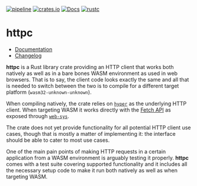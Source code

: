 [![pipeline](https://gitlab.com/d-e-s-o/httpc/badges/master/pipeline.svg)](https://gitlab.com/d-e-s-o/httpc/commits/master)
[![crates.io](https://img.shields.io/crates/v/httpc.svg)](https://crates.io/crates/httpc)
[![Docs](https://docs.rs/httpc/badge.svg)](https://docs.rs/httpc)
[![rustc](https://img.shields.io/badge/rustc-1.46+-blue.svg)](https://blog.rust-lang.org/2020/08/27/Rust-1.46.0.html)

httpc
=====

- [Documentation][docs-rs]
- [Changelog](CHANGELOG.md)

**httpc** is a Rust library crate providing an HTTP client that works
both natively as well as in a bare bones WASM environment as used in
web browsers. That is to say, the client code looks exactly the same and
all that is needed to switch between the two is to compile for a
different target platform (`wasm32-unknown-unknown`).

When compiling natively, the crate relies on [`hyper`][hyper] as the
underlying HTTP client. When targeting WASM it works directly with the
[Fetch API][fetch-api] as exposed through [`web-sys`][web-sys].

The crate does not yet provide functionality for all potential HTTP
client use cases, though that is mostly a matter of implementing it: the
interface should be able to cater to most use cases.

One of the main pain points of making HTTP requests in a certain
application from a WASM environment is arguably testing it properly.
**httpc** comes with a test suite covering supported functionality and
it includes all the necessary setup code to make it run both natively as
well as when targeting WASM.


[docs-rs]: https://docs.rs/crate/httpc
[hyper]: https://crates.io/crates/hyper
[fetch-api]: https://developer.mozilla.org/en-US/docs/Web/API/Fetch_API
[web-sys]: https://crates.io/crates/web-sys
